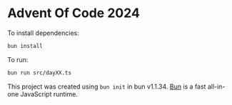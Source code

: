 # Advent Of Code 2024

To install dependencies:

```bash
bun install
```

To run:

```bash
bun run src/dayXX.ts
```

This project was created using `bun init` in bun v1.1.34. [Bun](https://bun.sh) is a fast all-in-one JavaScript runtime.

